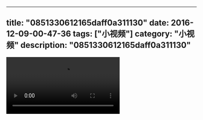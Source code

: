 
---
title: "0851330612165daff0a311130"
date: 2016-12-09-00-47-36
tags: ["小视频"]
category: "小视频"
description: "0851330612165daff0a311130"
---
<video src="http://ohtsqip0g.bkt.clouddn.com/0851330612165daff0a311130.mp4" controls="controls"></video>
